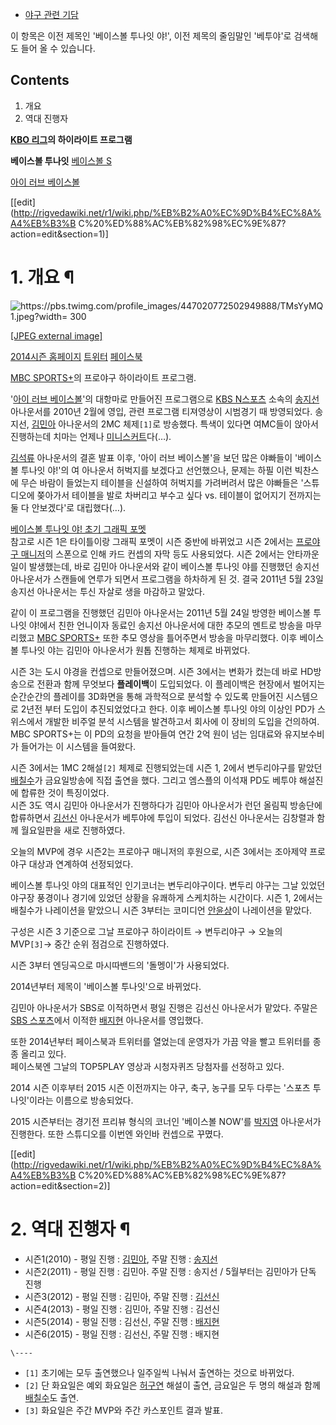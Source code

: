   * [야구 관련 기담](%EC%95%BC%EA%B5%AC%20%EA%B4%80%EB%A0%A8%20%EA%B8%B0%EB%8B%B4.md)  

이 항목은 이전 제목인 '베이스볼 투나잇 야!', 이전 제목의 줄임말인 '베투야'로 검색해도 들어 올 수 있습니다.

  

## Contents

    

1. 개요 
2. 역대 진행자 

**[KBO 리그](KBO%20%EB%A6%AC%EA%B7%B8.md)의 하이라이트 프로그램**

**베이스볼 투나잇**
[베이스볼 S](%EB%B2%A0%EC%9D%B4%EC%8A%A4%EB%B3%BC%20S.md)

[아이 러브 베이스볼](%EC%95%84%EC%9D%B4%20%EB%9F%AC%EB%B8%8C%20%EB%B2%A0%EC%9D%B4%EC%8A%A4%EB%B3%BC.md)

[[edit](http://rigvedawiki.net/r1/wiki.php/%EB%B2%A0%EC%9D%B4%EC%8A%A4%EB%B3%B
C%20%ED%88%AC%EB%82%98%EC%9E%87?action=edit&section=1)]

# 1. 개요 ¶

![https://pbs.twimg.com/profile_images/447020772502949888/TMsYyMQ1.jpeg?width=
300](https://pbs.twimg.com/profile_images/447020772502949888/TMsYyMQ1.jpeg)

[[JPEG external
image]](https://pbs.twimg.com/profile_images/447020772502949888/TMsYyMQ1.jpeg)

  
[2014시즌 홈페이지](http://www.mbcplus.com/program/BT_2014/index.html)
[트위터](https://twitter.com/btmbc) [페이스북](https://www.facebook.com/btmbc)

  

[MBC SPORTS+](MBC%20SPORTS+.md)의 프로야구 하이라이트 프로그램.

  

'[아이 러브 베이스볼](%EC%95%84%EC%9D%B4%20%EB%9F%AC%EB%B8%8C%20%EB%B2%A0%EC%9D%B4%EC%8A%A4%EB%B3%BC.md)'의 대항마로 만들어진 프로그램으로 [KBS N스포츠](KBS%20N%20%EC%8A%A4%ED%8F%AC%EC%B8%A0.md) 소속의
[송지선](%EC%86%A1%EC%A7%80%EC%84%A0.md) 아나운서를 2010년 2월에 영입, 관련 프로그램 티져영상이
시범경기 때 방영되었다. 송지선, [김민아](%EA%B9%80%EB%AF%BC%EC%95%84#s-1.md) 아나운서의 2MC
체제`[1]`로 방송했다. 특색이 있다면 여MC들이 앉아서 진행하는데 치마는 언제나
[미니스커트](%EB%AF%B8%EB%8B%88%EC%8A%A4%EC%BB%A4%ED%8A%B8.md)다(…).

  

[김석류](%EA%B9%80%EC%84%9D%EB%A5%98.md) 아나운서의 결혼 발표 이후, '아이 러브 베이스볼'을 보던 많은
야빠들이 '베이스볼 투나잇 야!'의 여 아나운서 허벅지를 보겠다고 선언했으나, 문제는 하필 이런 빅찬스에 무슨 바람이 들었는지 테이블을
신설하여 허벅지를 가려버려서 많은 야빠들은 '스튜디오에 쫒아가서 테이블을 발로 차버리고 부수고 싶다 vs. 테이블이 없어지기 전까지는 둘 다
안보겠다'로 대립했다(…).

  

[베이스볼 투나잇 야! 초기 그래픽 포멧](http://leejonghyuk.tistory.com/386)  
참고로 시즌 1은 타이틀이랑 그래픽 포멧이 시즌 중반에 바뀌었고 시즌 2에서는 [프로야구 매니저](%ED%94%84%EB%A1%9C%EC%95%BC%EA%B5%AC%20%EB%A7%A4%EB%8B%88%EC%A0%80.md)의 스폰으로 인해 카드 컨셉의 자막 등도
사용되었다. 시즌 2에서는 안타까운 일이 발생했는데, 바로 김민아 아나운서와 같이 베이스볼 투나잇 야를 진행했던 송지선 아나운서가 스캔들에
연루가 되면서 프로그램을 하차하게 된 것. 결국 2011년 5월 23일 송지선 아나운서는 투신 자살로 생을 마감하고 말았다.

  

같이 이 프로그램을 진행했던 김민아 아나운서는 2011년 5월 24일 방영한 베이스볼 투나잇 야!에서 친한 언니이자 동료인 송지선 아나운서에
대한 추모의 멘트로 방송을 마무리했고 [MBC SPORTS+](MBC%20SPORTS+.md) 또한 추모 영상을 틀어주면서 방송을
마무리했다. 이후 베이스볼 투나잇 야는 김민아 아나운서가 원톱 진행하는 체제로 바뀌었다.

  

시즌 3는 도시 야경을 컨셉으로 만들어졌으며. 시즌 3에서는 변화가 컸는데 바로 HD방송으로 전환과 함께 무엇보다 **플레이백**이
도입되었다. 이 플레이백은 현장에서 벌어지는 순간순간의 플레이를 3D화면을 통해 과학적으로 분석할 수 있도록 만들어진 시스템으로 2년전 부터
도입이 추진되었었다고 한다. 이후 베이스볼 투나잇 야의 이상인 PD가 스위스에서 개발한 비주얼 분석 시스템을 발견하고서 회사에 이 장비의
도입을 건의하여. MBC SPORTS+는 이 PD의 요청을 받아들여 연간 2억 원이 넘는 임대료와 유지보수비가 들어가는 이 시스템을
들여왔다.

  

시즌 3에서는 1MC 2해설`[2]` 체제로 진행되었는데 시즌 1, 2에서 변두리야구를 맡았던
[배칠수](%EB%B0%B0%EC%B9%A0%EC%88%98.md)가 금요일방송에 직접 출연을 했다. 그리고 엠스플의 이석재 PD도
베투야 해설진에 합류한 것이 특징이었다.  
시즌 3도 역시 김민아 아나운서가 진행하다가 김민아 아나운서가 런던 올림픽 방송단에 합류하면서
[김선신](%EA%B9%80%EC%84%A0%EC%8B%A0.md) 아나운서가 베투야에 투입이 되었다. 김선신 아나운서는 김창렬과 함께
월요일판을 새로 진행하였다.

  

오늘의 MVP에 경우 시즌2는 프로야구 매니저의 후원으로, 시즌 3에서는 조아제약 프로야구 대상과 연계하여 선정되었다.

  

베이스볼 투나잇 야의 대표적인 인기코너는 변두리야구이다. 변두리 야구는 그날 있었던 야구장 풍경이나 경기에 있었던 상황을 유쾌하게 스케치하는
시간이다. 시즌 1, 2에서는 배칠수가 나레이션을 맡았으니 시즌 3부터는 코미디언
[안윤상](%EC%95%88%EC%9C%A4%EC%83%81.md)이 나레이션을 맡았다.

  

구성은 시즌 3 기준으로 그날 프로야구 하이라이트 → 변두리야구 → 오늘의 MVP`[3]`→ 중간 순위 점검으로 진행하였다.

  

시즌 3부터 엔딩곡으로 마시따밴드의 '돌멩이'가 사용되었다.

  

2014년부터 제목이 '베이스볼 투나잇'으로 바뀌었다.

  

김민아 아나운서가 SBS로 이적하면서 평일 진행은 김선신 아나운서가 맡았다. 주말은 [SBS 스포츠](SBS%20Sports.md)에서
이적한 [배지현](%EB%B0%B0%EC%A7%80%ED%98%84.md) 아나운서를 영입했다.

  

또한 2014년부터 페이스북과 트위터를 열었는데 운영자가 가끔 약을 빨고 트위터를 종종 올리고 있다.  
페이스북엔 그날의 TOP5PLAY 영상과 시청자퀴즈 당첨자를 선정하고 있다.

  

2014 시즌 이후부터 2015 시즌 이전까지는 야구, 축구, 농구를 모두 다루는 '스포츠 투나잇'이라는 이름으로 방송되었다.

  

2015 시즌부터는 경기전 프리뷰 형식의 코너인 '베이스볼 NOW'를
[박지영](%EB%B0%95%EC%A7%80%EC%98%81#s-4.md) 아나운서가 진행한다. 또한 스튜디오를 이번엔 와인바 컨셉으로
꾸몄다.

  
  
  

[[edit](http://rigvedawiki.net/r1/wiki.php/%EB%B2%A0%EC%9D%B4%EC%8A%A4%EB%B3%B
C%20%ED%88%AC%EB%82%98%EC%9E%87?action=edit&section=2)]

# 2. 역대 진행자 ¶

  * 시즌1(2010) - 평일 진행 : [김민아](%EA%B9%80%EB%AF%BC%EC%95%84#s-1.md), 주말 진행 : [송지선](%EC%86%A1%EC%A7%80%EC%84%A0.md)
  * 시즌2(2011) - 평일 진행 : 김민아. 주말 진행 : 송지선 / 5월부터는 김민아가 단독 진행
  * 시즌3(2012) - 평일 진행 : 김민아, 주말 진행 : [김선신](%EA%B9%80%EC%84%A0%EC%8B%A0.md)
  * 시즌4(2013) - 평일 진행 : 김민아, 주말 진행 : 김선신
  * 시즌5(2014) - 평일 진행 : 김선신, 주말 진행 : [배지현](%EB%B0%B0%EC%A7%80%ED%98%84.md)
  * 시즌6(2015) - 평일 진행 : 김선신, 주말 진행 : 배지현

`\----`

  * `[1]` 초기에는 모두 출연했으나 일주일씩 나눠서 출연하는 것으로 바뀌었다.
  * `[2]` 단 화요일은 예외 화요일은 [허구연](%ED%97%88%EA%B5%AC%EC%97%B0.md) 해설이 출연, 금요일은 두 명의 해설과 함께 [배칠수](%EB%B0%B0%EC%B9%A0%EC%88%98.md)도 출연.
  * `[3]` 화요일은 주간 MVP와 주간 카스포인트 결과 발표.

